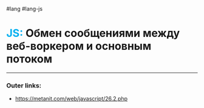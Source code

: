 #lang #lang-js
# <font color="#00b0f0">JS:</font> Обмен сообщениями между веб-воркером и основным потоком
---
### Outer links:
- https://metanit.com/web/javascript/26.2.php